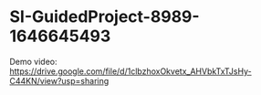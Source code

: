 # SI-GuidedProject-8989-1646645493
Demo video: https://drive.google.com/file/d/1clbzhoxOkvetx_AHVbkTxTJsHy-C44KN/view?usp=sharing
